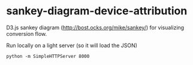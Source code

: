 sankey-diagram-device-attribution
=================================

D3.js sankey diagram (http://bost.ocks.org/mike/sankey/) for visualizing conversion flow.


Run locally on a light server (so it will load the JSON)

    python -m SimpleHTTPServer 8000

